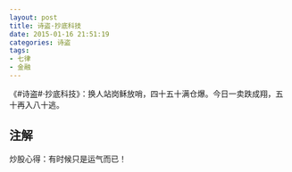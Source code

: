 ```yaml
---
layout: post
title: 诗盗·抄底科技
date: 2015-01-16 21:51:19
categories: 诗盗
tags:
- 七律
- 金融
---
```

《#诗盗#·抄底科技》：换人站岗稣放哨，四十五十满仓爆。今日一卖跌成翔，五十再入八十逃。

## 注解
炒股心得：有时候只是运气而已！

